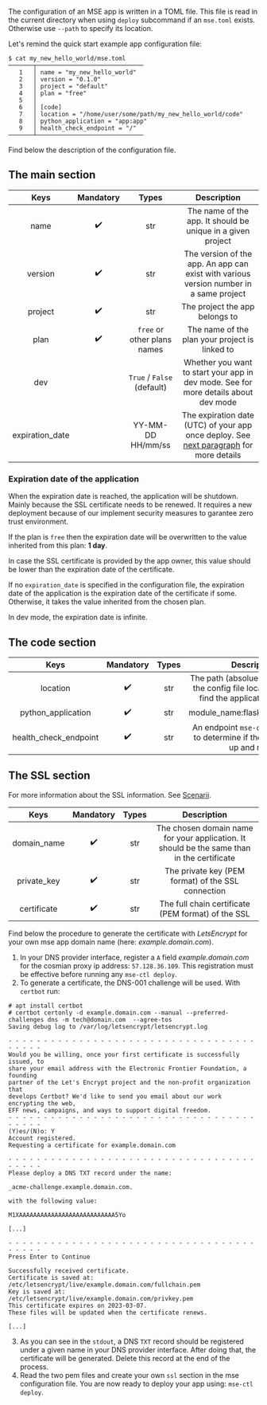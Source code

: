 The configuration of an MSE app is written in a TOML file. This file is read in the current directory when using `deploy` subcommand if an `mse.toml` exists. Otherwise use `--path` to specify its location.

Let's remind the quick start example app configuration file:

```{.bash}
$ cat my_new_hello_world/mse.toml 
───────┬──────────────────────────────
   1   │ name = "my_new_hello_world"
   2   │ version = "0.1.0"
   3   │ project = "default"
   4   │ plan = "free"
   5   │ 
   6   │ [code]
   7   │ location = "/home/user/some/path/my_new_hello_world/code"
   8   │ python_application = "app:app"
   9   │ health_check_endpoint = "/"
───────┴──────────────────────────────
```

Find below the description of the configuration file. 

## The main section

|      Keys       | Mandatory |            Types            |                                                                  Description                                                                  |
| :-------------: | :-------: | :-------------------------: | :-------------------------------------------------------------------------------------------------------------------------------------------: |
|      name       |     ✔️     |             str             |                                          The name of the app. It should be unique in a given project                                          |
|     version     |     ✔️     |             str             |                            The version of the app. An app can exist with various version number in a same project                             |
|     project     |     ✔️     |             str             |                                                        The project the app belongs to                                                         |
|      plan       |     ✔️     | `free` or other plans names |                                                The name of the plan your project is linked to                                                 |
|       dev       |           | `True` / `False` (default)  |                          Whether you want to start your app in dev mode. See <TODO> for more details about dev mode                           |  |
| expiration_date |           |      YY-MM-DD HH/mm/ss      | The expiration date (UTC) of your app once deploy. See [next paragraph](configuration.md#expiration-date-of-the-application) for more details |

### Expiration date of the application

When the expiration date is reached, the application will be shutdown. Mainly because the SSL certificate needs to be renewed. It requires a new deployment because of our implement security measures to garantee zero trust environment.

If the plan is `free` then the expiration date will be overwritten to the value inherited from this plan: **1  day**. 

In case the SSL certificate is provided by the app owner, this value should be lower than the expiration date of the certificate.

If no `expiration_date` is specified in the configuration file, the expiration date of the application is the expiration date of the certificate if some. Otherwise, it takes the value inherited from the chosen plan. 

In dev mode, the expiration date is infinite.

## The code section

|         Keys          | Mandatory | Types |                                             Description                                              |
| :-------------------: | :-------: | :---: | :--------------------------------------------------------------------------------------------------: |
|       location        |     ✔️     |  str  | The path (absolue or relative from the config file location) where to find the application to deploy |
|  python_application   |     ✔️     |  str  |                                   module_name:flask_variable_name                                    |
| health_check_endpoint |     ✔️     |  str  |          An endpoint `mse-ctl` can request to determine if the application is up and ready           |

## The SSL section

For more information about the SSL information. See [Scenarii](scenarii.md).

|    Keys     | Mandatory | Types |                                        Description                                         |
| :---------: | :-------: | :---: | :----------------------------------------------------------------------------------------: |
| domain_name |     ✔️     |  str  | The chosen domain name for your application. It should be the same than in the certificate |
| private_key |     ✔️     |  str  |                     The private key (PEM format) of the SSL connection                     |
| certificate |     ✔️     |  str  |                    The full chain certificate  (PEM format) of the SSL                     |

Find below the procedure to generate the certificate with *LetsEncrypt* for your own mse app domain name (here: *example.domain.com*).

1. In your DNS provider interface, register a `A` field *example.domain.com* for the cosmian proxy ip address: `57.128.36.109`. This registration must be effective before running any `mse-ctl deploy`.
2. To generate a certificate, the DNS-001 challenge will be used. With `certbot` run:
```console
# apt install certbot
# certbot certonly -d example.domain.com --manual --preferred-challenges dns -m tech@domain.com  --agree-tos
Saving debug log to /var/log/letsencrypt/letsencrypt.log

- - - - - - - - - - - - - - - - - - - - - - - - - - - - - - - - - - - - - - - -
Would you be willing, once your first certificate is successfully issued, to
share your email address with the Electronic Frontier Foundation, a founding
partner of the Let's Encrypt project and the non-profit organization that
develops Certbot? We'd like to send you email about our work encrypting the web,
EFF news, campaigns, and ways to support digital freedom.
- - - - - - - - - - - - - - - - - - - - - - - - - - - - - - - - - - - - - - - -
(Y)es/(N)o: Y
Account registered.
Requesting a certificate for example.domain.com

- - - - - - - - - - - - - - - - - - - - - - - - - - - - - - - - - - - - - - - -
Please deploy a DNS TXT record under the name:

_acme-challenge.example.domain.com.

with the following value:

M1XAAAAAAAAAAAAAAAAAAAAAAAAAAA5Yo

[...]

- - - - - - - - - - - - - - - - - - - - - - - - - - - - - - - - - - - - - - - -
Press Enter to Continue

Successfully received certificate.
Certificate is saved at: /etc/letsencrypt/live/example.domain.com/fullchain.pem
Key is saved at:         /etc/letsencrypt/live/example.domain.com/privkey.pem
This certificate expires on 2023-03-07.
These files will be updated when the certificate renews.

[...]
```
3. As you can see in the `stdout`, a DNS `TXT` record should be registered under a given name in your DNS provider interface. After doing that, the certificate will be generated. Delete this record at the end of the process.
4. Read the two pem files and create your own `ssl` section in the mse configuration file. You are now ready to deploy your app using: `mse-ctl deploy`.